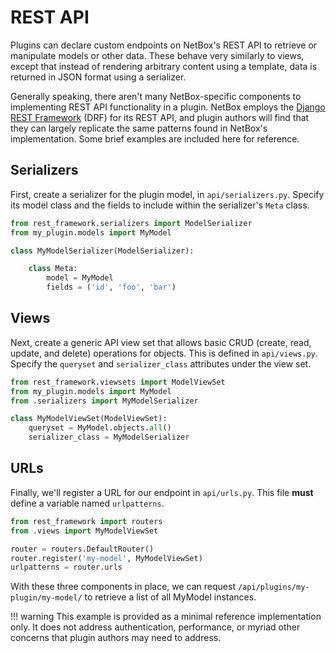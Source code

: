 # REST API

Plugins can declare custom endpoints on NetBox's REST API to retrieve or manipulate models or other data. These behave very similarly to views, except that instead of rendering arbitrary content using a template, data is returned in JSON format using a serializer.

Generally speaking, there aren't many NetBox-specific components to implementing REST API functionality in a plugin. NetBox employs the [Django REST Framework](https://www.django-rest-framework.org/) (DRF) for its REST API, and plugin authors will find that they can largely replicate the same patterns found in NetBox's implementation. Some brief examples are included here for reference.

## Serializers

First, create a serializer for the plugin model, in `api/serializers.py`. Specify its model class and the fields to include within the serializer's `Meta` class.

```python
from rest_framework.serializers import ModelSerializer
from my_plugin.models import MyModel

class MyModelSerializer(ModelSerializer):

    class Meta:
        model = MyModel
        fields = ('id', 'foo', 'bar')
```

## Views

Next, create a generic API view set that allows basic CRUD (create, read, update, and delete) operations for objects. This is defined in `api/views.py`. Specify the `queryset` and `serializer_class` attributes under the view set.

```python
from rest_framework.viewsets import ModelViewSet
from my_plugin.models import MyModel
from .serializers import MyModelSerializer

class MyModelViewSet(ModelViewSet):
    queryset = MyModel.objects.all()
    serializer_class = MyModelSerializer
```

## URLs

Finally, we'll register a URL for our endpoint in `api/urls.py`. This file **must** define a variable named `urlpatterns`.

```python
from rest_framework import routers
from .views import MyModelViewSet

router = routers.DefaultRouter()
router.register('my-model', MyModelViewSet)
urlpatterns = router.urls
```

With these three components in place, we can request `/api/plugins/my-plugin/my-model/` to retrieve a list of all MyModel instances.

!!! warning
    This example is provided as a minimal reference implementation only. It does not address authentication, performance, or myriad other concerns that plugin authors may need to address.
